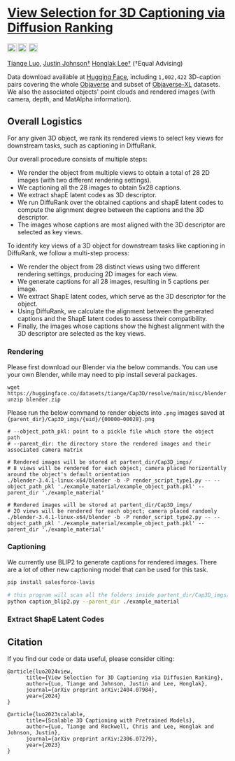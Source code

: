 # [View Selection for 3D Captioning via Diffusion Ranking](http://arxiv.org/abs/2404.07984)

<a href="https://cap3d-um.github.io/"><img src="https://img.shields.io/static/v1?label=Project&message=Website&color=red" height=20.5></a>
<a href="https://arxiv.org/abs/2404.07984"><img src="https://img.shields.io/badge/arXiv-2404.07984-b31b1b.svg" height=20.5></a>
<a href="https://arxiv.org/abs/2306.07279"><img src="https://img.shields.io/badge/arXiv-2306.07279-b31b1b.svg" height=20.5></a>


[Tiange Luo](https://tiangeluo.github.io/), [Justin Johnson†](https://web.eecs.umich.edu/~justincj) [Honglak Lee†](https://web.eecs.umich.edu/~honglak/) (†Equal Advising)

Data download available at [Hugging Face](https://huggingface.co/datasets/tiange/Cap3D), including `1,002,422` 3D-caption pairs covering the whole [Objaverse](https://arxiv.org/abs/2212.08051) and subset of [Objaverse-XL](https://arxiv.org/abs/2307.05663) datasets. We also the associated objects' point clouds and rendered images (with camera, depth, and MatAlpha information).

## Overall Logistics
For any given 3D object, we rank its rendered views to select key views for downstream tasks, such as captioning in DiffuRank. 

Our overall procedure consists of multiple steps:
- We render the object from multiple views to obtain a total of 28 2D images (with two different rendering settings).
- We captioning all the 28 images to obtain 5x28 captions.
- We extract shapE latent codes as 3D descriptor.
- We run DiffuRank over the obtained captions and shapE latent codes to compute the alignment degree between the captions and the 3D descriptor.
- The images whose captions are most aligned with the 3D descriptor are selected as key views.

To identify key views of a 3D object for downstream tasks like captioning in DiffuRank, we follow a multi-step process:

- We render the object from 28 distinct views using two different rendering settings, producing 2D images for each view.
- We generate captions for all 28 images, resulting in 5 captions per image.
- We extract ShapE latent codes, which serve as the 3D descriptor for the object.
- Using DiffuRank, we calculate the alignment between the generated captions and the ShapE latent codes to assess their compatibility.
- Finally, the images whose captions show the highest alignment with the 3D descriptor are selected as the key views.

### Rendering
Please first download our Blender via the below commands. You can use your own Blender, while may need to pip install several packages.
```
wget https://huggingface.co/datasets/tiange/Cap3D/resolve/main/misc/blender.zip
unzip blender.zip
```

Please run the below command to render objects into `.png` images saved at `{parent_dir}/Cap3D_imgs/{uid}/{00000~00028}.png`
```
# --object_path_pkl: point to a pickle file which store the object path
# --parent_dir: the directory store the rendered images and their associated camera matrix

# Rendered images will be stored at partent_dir/Cap3D_imgs/
# 8 views will be rendered for each object; camera placed horizontally around the object's default orientation
./blender-3.4.1-linux-x64/blender -b -P render_script_type1.py -- --object_path_pkl './example_material/example_object_path.pkl' --parent_dir './example_material'

# Rendered images will be stored at partent_dir/Cap3D_imgs/
# 20 views will be rendered for each object; camera placed randomly
./blender-3.4.1-linux-x64/blender -b -P render_script_type2.py -- --object_path_pkl './example_material/example_object_path.pkl' --parent_dir './example_material'
```

### Captioning
We currently use BLIP2 to generate captions for rendered images. There are a lot of other new captioning model that can be used for this task.

```bash
pip install salesforce-lavis

# this program will scan all the folders inside partent_dir/Cap3D_imgs/
python caption_blip2.py --parent_dir ./example_material
```

### Extract ShapE Latent Codes




## Citation
If you find our code or data useful, please consider citing:
```
@article{luo2024view,
      title={View Selection for 3D Captioning via Diffusion Ranking},
      author={Luo, Tiange and Johnson, Justin and Lee, Honglak},
      journal={arXiv preprint arXiv:2404.07984},
      year={2024}
}

@article{luo2023scalable,
      title={Scalable 3D Captioning with Pretrained Models},
      author={Luo, Tiange and Rockwell, Chris and Lee, Honglak and Johnson, Justin},
      journal={arXiv preprint arXiv:2306.07279},
      year={2023}
}
```
